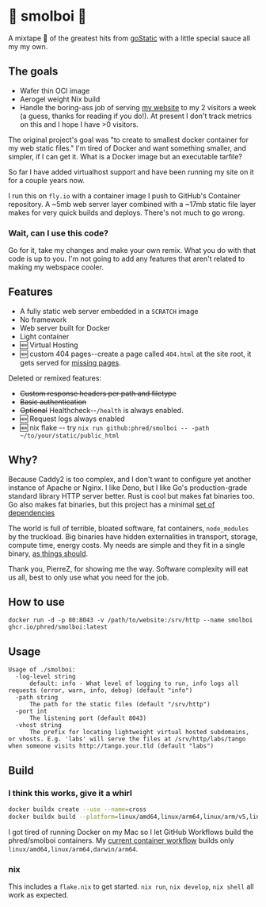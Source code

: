 # 📼 smolboi 📼

A mixtape 📼 of the greatest hits from [goStatic](https://github.com/PierreZ/goStatic) with a little special sauce all my my own.

## The goals
- Wafer thin OCI image
- Aerogel weight Nix build
- Handle the boring-ass job of serving [my website](https://fff.red) to my 2 visitors a week (a guess, thanks for reading if you do!). At present I don't track metrics on this and I hope I have >0 visitors.

The original project's goal was "to create to smallest docker container for my web static files." I'm tired of Docker and want something smaller, and simpler, if I can get it. What is a Docker image but an executable tarfile?

So far I have added virtualhost support and have been running my site on it for a couple years now.

I run this on `fly.io` with a container image I push to GitHub's Container repository. A ~5mb web server layer combined with a ~17mb static file layer makes for very quick builds and deploys. There's not much to go wrong.

### Wait, can I use this code?

Go for it, take my changes and make your own remix. What you do with that code is up to you. I'm not going to add any features that aren't related to making my webspace cooler.


## Features
 * A fully static web server embedded in a `SCRATCH` image
 * No framework
 * Web server built for Docker
 * Light container
 * 🆕 Virtual Hosting
 * 🆕 custom 404 pages--create a page called `404.html` at the site root, it gets served for [missing pages](https://fff.red/thispageisnothere).

Deleted or remixed features:
 * ~~Custom response headers per path and filetype~~
 * ~~Basic authentication~~
 * ~~Optional~~ Healthcheck--`/health` is always enabled.
 * 🆕 Request logs always enabled
 * 🆕 nix flake -- try `nix run github:phred/smolboi -- -path ~/to/your/static/public_html`


## Why?
Because Caddy2 is too complex, and I don't want to configure yet another instance of Apache or Nginx. I like Deno, but I like Go's production-grade standard library HTTP server better. Rust is cool but makes fat binaries too. Go also makes fat binaries, but this project has a minimal [set of dependencies](./go.mod)

The world is full of terrible, bloated software, fat containers, `node_modules` by the truckload. Big binaries have hidden externalities in transport, storage, compute time, energy costs. My needs are simple and they fit in a single binary, [as things should](https://fossil-scm.org/).

Thank you, PierreZ, for showing me the way. Software complexity will eat us all, best to only use what you need for the job.

## How to use
```
docker run -d -p 80:8043 -v /path/to/website:/srv/http --name smolboi ghcr.io/phred/smolboi:latest
```

## Usage 

```
Usage of ./smolboi:
  -log-level string
      default: info - What level of logging to run, info logs all requests (error, warn, info, debug) (default "info")
  -path string
      The path for the static files (default "/srv/http")
  -port int
      The listening port (default 8043)
  -vhost string
      The prefix for locating lightweight virtual hosted subdomains, or vhosts. E.g. 'labs' will serve the files at /srv/http/labs/tango when someone visits http://tango.your.tld (default "labs")
```


## Build

### I think this works, give it a whirl
```bash
docker buildx create --use --name=cross
docker buildx build --platform=linux/amd64,linux/arm64,linux/arm/v5,linux/arm/v6,linux/arm/v7,darwin/amd64,darwin/arm64,windows/amd64 .
```

I got tired of running Docker on my Mac so I let GitHub Workflows build the phred/smolboi containers. My [current container workflow](https://github.com/phred/smolboi/blob/trunk/.github/workflows/ghcr-publish.yml#L49C22-L49C58) builds only `linux/amd64,linux/arm64,darwin/arm64`.

### nix
This includes a `flake.nix` to get started. `nix run`, `nix develop`, `nix shell` all work as expected.
